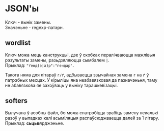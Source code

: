 # JSON'ы

Ключ - вынік замены.  
Значэньне - regexp-патэрн.

## wordlist

Ключ можа мець канструкцыі, дзе ў скобках пералічваюцца
мажлівыя рэзультаты замены, разьдзяляюцца сымбалем `|`.  
Прыклад: `"ґенд(э|а)р":"гендар"`.

Такога няма для літараў `г/ґ`, адбываецца звычайная замена `г` на `ґ`
ў патрэбных месцах. У кірыліцы яна неабавязковая да пазначэньня,
таму не абавязкова яе захоўваць у выніку тарашкевізацыі.

## softers

Вылучана ў асобны файл, бо можа спатрэбіцца зрабіць замену некалькі разоў
у выпадках калі асыміляцыя распаўсюджваецца далей за 1 літару.  
Прыклад: <b>сьцьвя</b>рджэньне.